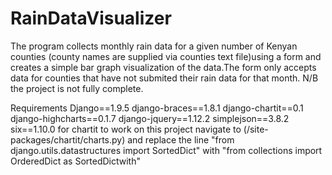 # RainDataVisualizer
The program collects monthly rain data for a given number of Kenyan counties (county names are supplied via counties text file)using a form and creates a simple bar graph visualization of the data.The form only accepts data for counties that have not submited their rain data for that month. N/B the project is not fully complete. 

Requirements
Django==1.9.5
django-braces==1.8.1
django-chartit==0.1
django-highcharts==0.1.7
django-jquery==1.12.2
simplejson==3.8.2
six==1.10.0
 for chartit to work on this project navigate to (/site-packages/chartit/charts.py) and replace the line "from django.utils.datastructures import SortedDict" with "from collections import OrderedDict as SortedDictwith" 

